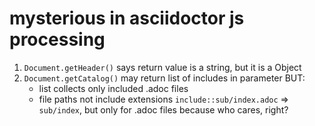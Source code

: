 # mysterious in asciidoctor js processing 

1. `Document.getHeader()` says return value is a string, but it is a Object
2. `Document.getCatalog()` may return list of includes in parameter BUT:
    * list collects only included .adoc files
    * file paths not include extensions `include::sub/index.adoc` => `sub/index`, but only for .adoc files because who cares, right?